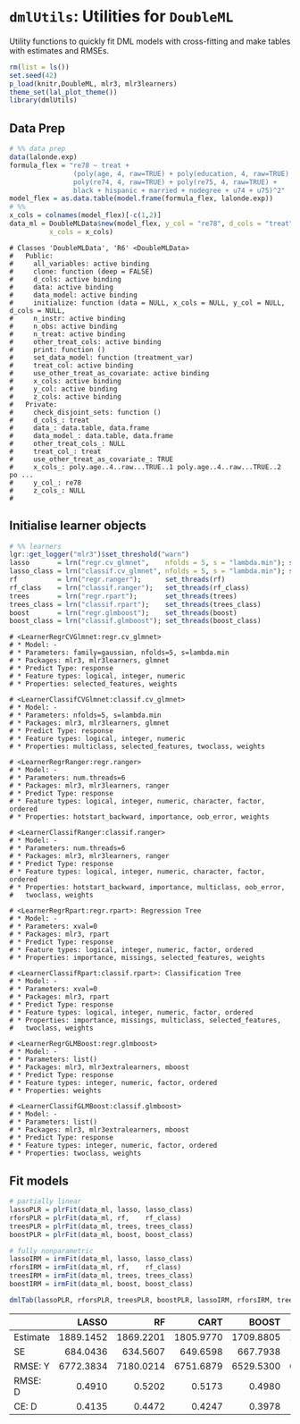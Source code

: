 # `dmlUtils`: Utilities for `DoubleML`

Utility functions to quickly fit DML models with cross-fitting and
make tables with estimates and RMSEs.

```r
rm(list = ls())
set.seed(42)
p_load(knitr,DoubleML, mlr3, mlr3learners)
theme_set(lal_plot_theme())
library(dmlUtils)
```

## Data Prep

```r
# %% data prep
data(lalonde.exp)
formula_flex = "re78 ~ treat +
                (poly(age, 4, raw=TRUE) + poly(education, 4, raw=TRUE) +
                poly(re74, 4, raw=TRUE) + poly(re75, 4, raw=TRUE) +
                black + hispanic + married + nodegree + u74 + u75)^2"
model_flex = as.data.table(model.frame(formula_flex, lalonde.exp))
# %%
x_cols = colnames(model_flex)[-c(1,2)]
data_ml = DoubleMLData$new(model_flex, y_col = "re78", d_cols = "treat",
          x_cols = x_cols)
```

```
# Classes 'DoubleMLData', 'R6' <DoubleMLData>
#   Public:
#     all_variables: active binding
#     clone: function (deep = FALSE)
#     d_cols: active binding
#     data: active binding
#     data_model: active binding
#     initialize: function (data = NULL, x_cols = NULL, y_col = NULL, d_cols = NULL,
#     n_instr: active binding
#     n_obs: active binding
#     n_treat: active binding
#     other_treat_cols: active binding
#     print: function ()
#     set_data_model: function (treatment_var)
#     treat_col: active binding
#     use_other_treat_as_covariate: active binding
#     x_cols: active binding
#     y_col: active binding
#     z_cols: active binding
#   Private:
#     check_disjoint_sets: function ()
#     d_cols_: treat
#     data_: data.table, data.frame
#     data_model_: data.table, data.frame
#     other_treat_cols_: NULL
#     treat_col_: treat
#     use_other_treat_as_covariate_: TRUE
#     x_cols_: poly.age..4..raw...TRUE..1 poly.age..4..raw...TRUE..2 po ...
#     y_col_: re78
#     z_cols_: NULL
#
```

## Initialise learner objects
```r
# %% learners
lgr::get_logger("mlr3")$set_threshold("warn")
lasso       = lrn("regr.cv_glmnet",    nfolds = 5, s = "lambda.min"); set_threads(lasso)
lasso_class = lrn("classif.cv_glmnet", nfolds = 5, s = "lambda.min"); set_threads(lasso_class)
rf          = lrn("regr.ranger");      set_threads(rf)
rf_class    = lrn("classif.ranger");   set_threads(rf_class)
trees       = lrn("regr.rpart");       set_threads(trees)
trees_class = lrn("classif.rpart");    set_threads(trees_class)
boost       = lrn("regr.glmboost");    set_threads(boost)
boost_class = lrn("classif.glmboost"); set_threads(boost_class)
```

```
# <LearnerRegrCVGlmnet:regr.cv_glmnet>
# * Model: -
# * Parameters: family=gaussian, nfolds=5, s=lambda.min
# * Packages: mlr3, mlr3learners, glmnet
# * Predict Type: response
# * Feature types: logical, integer, numeric
# * Properties: selected_features, weights

# <LearnerClassifCVGlmnet:classif.cv_glmnet>
# * Model: -
# * Parameters: nfolds=5, s=lambda.min
# * Packages: mlr3, mlr3learners, glmnet
# * Predict Type: response
# * Feature types: logical, integer, numeric
# * Properties: multiclass, selected_features, twoclass, weights

# <LearnerRegrRanger:regr.ranger>
# * Model: -
# * Parameters: num.threads=6
# * Packages: mlr3, mlr3learners, ranger
# * Predict Type: response
# * Feature types: logical, integer, numeric, character, factor, ordered
# * Properties: hotstart_backward, importance, oob_error, weights

# <LearnerClassifRanger:classif.ranger>
# * Model: -
# * Parameters: num.threads=6
# * Packages: mlr3, mlr3learners, ranger
# * Predict Type: response
# * Feature types: logical, integer, numeric, character, factor, ordered
# * Properties: hotstart_backward, importance, multiclass, oob_error,
#   twoclass, weights

# <LearnerRegrRpart:regr.rpart>: Regression Tree
# * Model: -
# * Parameters: xval=0
# * Packages: mlr3, rpart
# * Predict Type: response
# * Feature types: logical, integer, numeric, factor, ordered
# * Properties: importance, missings, selected_features, weights

# <LearnerClassifRpart:classif.rpart>: Classification Tree
# * Model: -
# * Parameters: xval=0
# * Packages: mlr3, rpart
# * Predict Type: response
# * Feature types: logical, integer, numeric, factor, ordered
# * Properties: importance, missings, multiclass, selected_features,
#   twoclass, weights

# <LearnerRegrGLMBoost:regr.glmboost>
# * Model: -
# * Parameters: list()
# * Packages: mlr3, mlr3extralearners, mboost
# * Predict Type: response
# * Feature types: integer, numeric, factor, ordered
# * Properties: weights

# <LearnerClassifGLMBoost:classif.glmboost>
# * Model: -
# * Parameters: list()
# * Packages: mlr3, mlr3extralearners, mboost
# * Predict Type: response
# * Feature types: integer, numeric, factor, ordered
# * Properties: twoclass, weights
```

## Fit models

```r
# partially linear
lassoPLR = plrFit(data_ml, lasso, lasso_class)
rforsPLR = plrFit(data_ml, rf,    rf_class)
treesPLR = plrFit(data_ml, trees, trees_class)
boostPLR = plrFit(data_ml, boost, boost_class)

# fully nonparametric
lassoIRM = irmFit(data_ml, lasso, lasso_class)
rforsIRM = irmFit(data_ml, rf,    rf_class)
treesIRM = irmFit(data_ml, trees, trees_class)
boostIRM = irmFit(data_ml, boost, boost_class)
```

```r
dmlTab(lassoPLR, rforsPLR, treesPLR, boostPLR, lassoIRM, rforsIRM, treesIRM, boostIRM)
```

||          LASSO    | RF       | CART     |BOOST     | LASSO    | RF       | CART     |BOOST     |
|:--------|---------:|---------:|---------:|---------:|---------:|---------:|---------:|---------:|
|Estimate | 1889.1452| 1869.2201| 1805.9770| 1709.8805| 1587.8331| 1315.4074| 2140.5224| 1790.9077|
|SE       |  684.0436|  634.5607|  649.6598|  667.7938|  668.2180|  806.9806| 2220.9821|  713.1665|
|RMSE: Y  | 6772.3834| 7180.0214| 6751.6879| 6529.5300| 6573.6237| 6902.0071| 6922.6472| 6777.6399|
|RMSE: D  |    0.4910|    0.5202|    0.5173|    0.4980|    0.4947|    0.5144|    0.5012|    0.4943|
|CE: D    |    0.4135|    0.4472|    0.4247|    0.3978|    0.4292|    0.4562|    0.4022|    0.4270|
